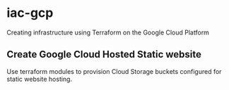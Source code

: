 # iac-gcp
Creating infrastructure using Terraform on the Google Cloud Platform

## Create Google Cloud Hosted Static website

Use terraform modules to provision Cloud Storage buckets configured for static website hosting.
